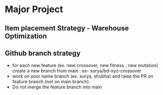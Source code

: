
# Major Project
## Item placement Strategy - Warehouse Optimization

## Github branch strategy 

- for each new feature (ex. new crossover, new fitness , new mutation) create a new branch from main : ex- surya/bd-xyz-crossover
- work on your name branch (ex. surya, shubha) and raise the PR on feature branch (not on main branch) 
- Do not merge the feature branch into main 
